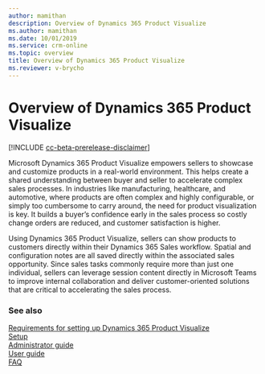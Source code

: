 ```yaml
---
author: mamithan
description: Overview of Dynamics 365 Product Visualize
ms.author: mamithan
ms.date: 10/01/2019
ms.service: crm-online
ms.topic: overview
title: Overview of Dynamics 365 Product Visualize
ms.reviewer: v-brycho
---
```


# Overview of Dynamics 365 Product Visualize

[!INCLUDE [cc-beta-prerelease-disclaimer](../includes/cc-beta-prerelease-disclaimer.md)]

Microsoft Dynamics 365 Product Visualize empowers sellers to showcase and customize products in a real-world
environment. This helps create a shared understanding between buyer and seller to accelerate complex sales processes. In industries 
like manufacturing, healthcare, and automotive, where products are often complex and highly configurable, or simply too cumbersome 
to carry around, the need for product visualization is key. It builds a buyer’s confidence early in the sales process so costly 
change orders are reduced, and customer satisfaction is higher. 

Using Dynamics 365 Product Visualize, sellers can show products to customers 
directly within their Dynamics 365 Sales workflow. Spatial and configuration notes are all saved directly within the associated 
sales opportunity. Since sales tasks commonly require more than just one individual, sellers can leverage session content directly in 
Microsoft Teams to improve internal collaboration and deliver customer-oriented solutions that are critical to accelerating the 
sales process.

### See also

[Requirements for setting up Dynamics 365 Product Visualize](requirements.md)<br>
[Setup](setup.md)<br>
[Administrator guide](admin-guide.md)<br>
[User guide](user-guide.md)<br>
[FAQ](faq.md)<br>
